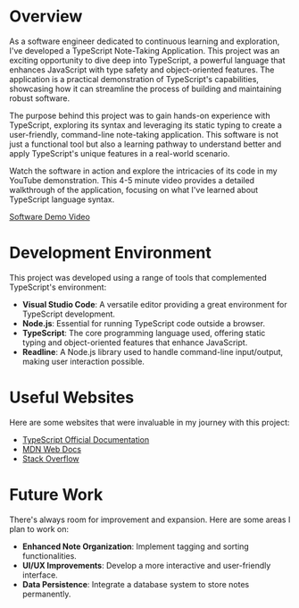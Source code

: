 # Overview

As a software engineer dedicated to continuous learning and exploration, I've developed a TypeScript Note-Taking Application. This project was an exciting opportunity to dive deep into TypeScript, a powerful language that enhances JavaScript with type safety and object-oriented features. The application is a practical demonstration of TypeScript's capabilities, showcasing how it can streamline the process of building and maintaining robust software.

The purpose behind this project was to gain hands-on experience with TypeScript, exploring its syntax and leveraging its static typing to create a user-friendly, command-line note-taking application. This software is not just a functional tool but also a learning pathway to understand better and apply TypeScript's unique features in a real-world scenario.

Watch the software in action and explore the intricacies of its code in my YouTube demonstration. This 4-5 minute video provides a detailed walkthrough of the application, focusing on what I've learned about TypeScript language syntax.

[Software Demo Video](https://youtu.be/FjypBpY9ILg)

# Development Environment

This project was developed using a range of tools that complemented TypeScript's environment:

- **Visual Studio Code**: A versatile editor providing a great environment for TypeScript development.
- **Node.js**: Essential for running TypeScript code outside a browser.
- **TypeScript**: The core programming language used, offering static typing and object-oriented features that enhance JavaScript.
- **Readline**: A Node.js library used to handle command-line input/output, making user interaction possible.

# Useful Websites

Here are some websites that were invaluable in my journey with this project:

- [TypeScript Official Documentation](https://www.typescriptlang.org/docs/)
- [MDN Web Docs](https://developer.mozilla.org/en-US/)
- [Stack Overflow](https://stackoverflow.com/)

# Future Work

There's always room for improvement and expansion. Here are some areas I plan to work on:

- **Enhanced Note Organization**: Implement tagging and sorting functionalities.
- **UI/UX Improvements**: Develop a more interactive and user-friendly interface.
- **Data Persistence**: Integrate a database system to store notes permanently.

